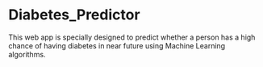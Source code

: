 # Diabetes_Predictor
This web app is specially designed to predict whether a person has a high chance of having diabetes in near future using Machine Learning algorithms.
